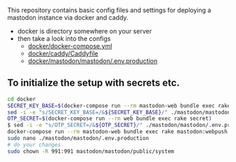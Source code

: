 This repository contains basic config files and settings for deploying a mastodon instance via docker and caddy.

- docker is directory somewhere on your server
- then take a look into the configs
	- [docker/docker-compose.yml](docker/docker-compose.yml)
	- [docker/caddy/Caddyfile](docker/caddy/Caddyfile)
	- [docker/mastodon/mastodon/.env.production](docker/mastodon/mastodon/.env.production)
	
## To initialize the setup with secrets etc.
```bash
cd docker
SECRET_KEY_BASE=$(docker-compose run --rm mastodon-web bundle exec rake secret)
sed -i -e "s/SECRET_KEY_BASE=/&${SECRET_KEY_BASE}/" ./mastodon/mastodon/.env.production
OTP_SECRET=$(docker-compose run --rm web bundle exec rake secret)
$ sed -i -e "s/OTP_SECRET=/&${OTP_SECRET}/" ./mastodon/mastodon/.env.production
docker-compose run --rm mastodon-web bundle exec rake mastodon:webpush:generate_vapid_key
sudo nano ./mastodon/mastodon/.env.production
# do your changes
sudo chown -R 991:991 mastodon/mastodon/public/system
```
